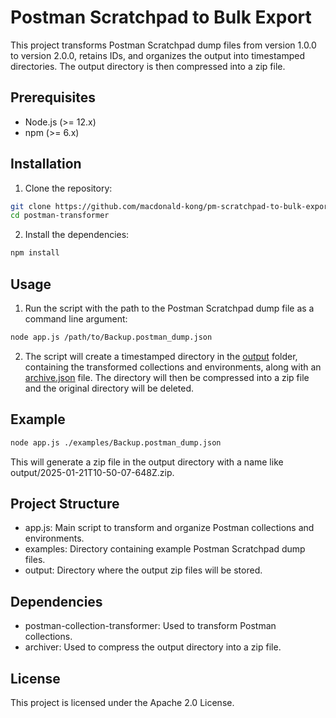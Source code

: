 # Postman Scratchpad to Bulk Export

This project transforms Postman Scratchpad dump files from version 1.0.0 to version 2.0.0, retains IDs, and organizes the output into timestamped directories. The output directory is then compressed into a zip file.

## Prerequisites

- Node.js (>= 12.x)
- npm (>= 6.x)

## Installation

1. Clone the repository:

```sh
git clone https://github.com/macdonald-kong/pm-scratchpad-to-bulk-export
cd postman-transformer
```

2. Install the dependencies:

```sh
npm install
```

## Usage

1. Run the script with the path to the Postman Scratchpad dump file as a command line argument:

```sh
node app.js /path/to/Backup.postman_dump.json
```

2. The script will create a timestamped directory in the [output](http://_vscodecontentref_/0) folder, containing the transformed collections and environments, along with an [archive.json](http://_vscodecontentref_/1) file. The directory will then be compressed into a zip file and the original directory will be deleted.

## Example

```sh
node app.js ./examples/Backup.postman_dump.json
```

This will generate a zip file in the output directory with a name like output/2025-01-21T10-50-07-648Z.zip.

## Project Structure

- app.js: Main script to transform and organize Postman collections and environments.
- examples: Directory containing example Postman Scratchpad dump files.
- output: Directory where the output zip files will be stored.

## Dependencies

- postman-collection-transformer: Used to transform Postman collections.
- archiver: Used to compress the output directory into a zip file.

## License
This project is licensed under the Apache 2.0 License.

